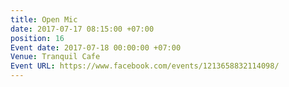 ```yaml
---
title: Open Mic
date: 2017-07-17 08:15:00 +07:00
position: 16
Event date: 2017-07-18 00:00:00 +07:00
Venue: Tranquil Cafe
Event URL: https://www.facebook.com/events/1213658832114098/
---
```


